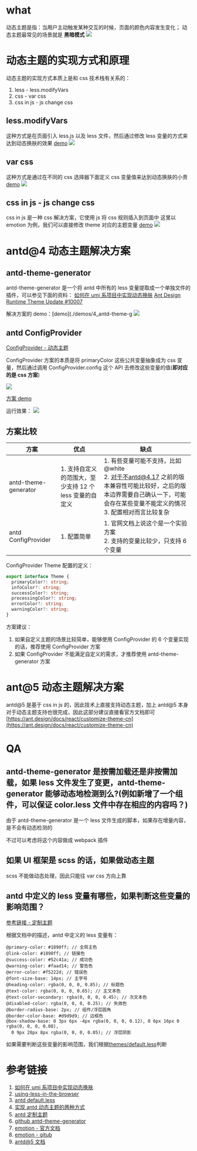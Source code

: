# what

动态主题是指：当用户主动触发某种交互的时候，页面的颜色内容发生变化；
动态主题最常见的场景就是 **黑暗模式**
![](./_images/dynamic_themes.gif)

# 动态主题的实现方式和原理

动态主题的实现方式本质上是和 css 技术栈有关系的：

1. less - less.modifyVars
2. css - var css
3. css in js - js change css

## less.modifyVars

这种方式是在页面引入 less.js 以及 less 文件，然后通过修改 less 变量的方式来达到动态换肤的效果
[demo](./demos/1_modifyVars/index.html)
![](./_images/less_modifyVars.gif)

## var css

这种方式是通过在不同的 css 选择器下面定义 css 变量值来达到动态换肤的小贵
[demo](./demos/2_var_css.html)
![](./_images/var_css.gif)

## css in js - js change css

css in js 是一种 css 解决方案，它使用 js 将 css 规则插入到页面中
这里以 emotion 为例，我们可以直接修改 theme 对应的主题变量
[demo](./demos/3_emotion-theme/src/layouts/Layout.tsx)
![](./_images/css_in_js.gif)

# antd@4 动态主题解决方案

## antd-theme-generator

antd-theme-generator 是一个将 antd 中所有的 less 变量提取成一个单独文件的插件，可以参见下面的资料：
[如何在 umi 系项目中实现动态换肤](https://zhuanlan.zhihu.com/p/347725244)
[Ant Design Runtime Theme Update #10007](https://github.com/ant-design/ant-design/issues/10007)

解决方案的 demo：[demo](./demos/4_antd-theme-g
![](./_images/antd-theme-generator.gif)

## antd ConfigProvider

[ConfigProvider - 动态主题](https://4x-ant-design.antgroup.com/docs/react/customize-theme-variable-cn)

ConfigProvider 方案的本质是将 primaryColor 这些公共变量抽象成为 css 变量，然后通过调用 ConfigProvider.config 这个 API 去修改这些变量的值(**即对应的是 css 方案**)

![](./_images/antdConfigProvider.png)

[方案 demo](./demos/5_antd-ConfigProvider/)

运行效果：
![](./_images/antd_config.gif)

## 方案比较

| 方案                 | 优点                                                    | 缺点                                                                                                                                                                                 |
| -------------------- | ------------------------------------------------------- | ------------------------------------------------------------------------------------------------------------------------------------------------------------------------------------ |
| antd-theme-generator | 1. 支持自定义的范围大，至少支持 12 个 less 变量的自定义 | 1. 有些变量可能不支持，比如 @white <br> 2. 对于不antd@4.17 之前的版本兼容性可能比较好，之后的版本边界需要自己确认一下，可能会存在某些变量不能定义的情况 <br> 3. 配置相对而言比较复杂 |
| antd ConfigProvider  | 1. 配置简单                                             | 1. 官网文档上说这个是一个实验方案 <br> 2. 支持的变量比较少，只支持 6 个变量                                                                                                          |

ConfigProvider Theme 配置的定义：

```ts
export interface Theme {
  primaryColor?: string;
  infoColor?: string;
  successColor?: string;
  processingColor?: string;
  errorColor?: string;
  warningColor?: string;
}
```

方案建议：

1. 如果自定义主题的场景比较简单，能够使用 ConfigProvider 的 6 个变量实现的话，推荐使用 ConfigProvider 方案
2. 如果 ConfigProvider 不能满足自定义的需求，才推荐使用 antd-theme-generator 方案

# ant@5 动态主题解决方案

antd@5 是基于 css in js 的，因此技术上直接支持动态主题，加上 antd@5 本身对于动态主题支持也很完成，因此这部分建议直接看官方文档即可
[https://ant.design/docs/react/customize-theme-cn](https://ant.design/docs/react/customize-theme-cn)

# QA

## antd-theme-generator 是按需加载还是非按需加载，如果 less 文件发生了变更，antd-theme-generator 能够动态地检测到么?(例如新增了一个组件，可以保证 color.less 文件中存在相应的内容吗？)

由于 antd-theme-generator 是一个 less 文件生成的脚本，如果存在增量内容，是不会有动态检测的

不过可以考虑将这个内容做成 webpack 插件

## 如果 UI 框架是 scss 的话，如果做动态主题

scss 不能做动态处理，因此只能往 var css 方向上靠

## antd 中定义的 less 变量有哪些，如果判断这些变量的影响范围？

[参考链接 - 定制主题](https://4x-ant-design.antgroup.com/docs/react/customize-theme-cn)

根据文档中的描述，antd 中定义的 less 变量有：

```
@primary-color: #1890ff; // 全局主色
@link-color: #1890ff; // 链接色
@success-color: #52c41a; // 成功色
@warning-color: #faad14; // 警告色
@error-color: #f5222d; // 错误色
@font-size-base: 14px; // 主字号
@heading-color: rgba(0, 0, 0, 0.85); // 标题色
@text-color: rgba(0, 0, 0, 0.65); // 主文本色
@text-color-secondary: rgba(0, 0, 0, 0.45); // 次文本色
@disabled-color: rgba(0, 0, 0, 0.25); // 失效色
@border-radius-base: 2px; // 组件/浮层圆角
@border-color-base: #d9d9d9; // 边框色
@box-shadow-base: 0 3px 6px -4px rgba(0, 0, 0, 0.12), 0 6px 16px 0 rgba(0, 0, 0, 0.08),
  0 9px 28px 8px rgba(0, 0, 0, 0.05); // 浮层阴影
```

如果需要判断这些变量的影响范围，我们根据[themes/default.less](https://github.com/ant-design/ant-design/blob/4.x-stable/components/style/themes/default.less)判断

# 参考链接

1. [如何在 umi 系项目中实现动态换肤](https://zhuanlan.zhihu.com/p/347725244)
2. [using-less-in-the-browser](https://lesscss.org/usage/#using-less-in-the-browser)
3. [antd default.less](https://github.com/ant-design/ant-design/blob/4.x-stable/components/style/themes/default.less)
4. [实现 antd 动态主题的两种方式](https://juejin.cn/post/7056415670791208990#heading-17)
5. [antd 定制主题](https://4x-ant-design.antgroup.com/docs/react/customize-theme-cn)
6. [github antd-theme-generator](https://github.com/mzohaibqc/antd-theme-generator)
7. [emotion - 官方文档](https://emotion.sh/docs/community)
8. [emotion - gitub](https://github.com/emotion-js/emotion)
9. [antd@5 文档](https://ant.design/docs/react/customize-theme-cn)
